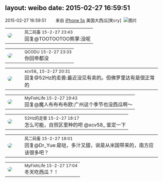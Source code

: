 layout: weibo
date: 2015-02-27 16:59:51
---
<meta name="referrer" content="no-referrer" />

2015-02-27 16:59:51  &nbsp;&nbsp;&nbsp;&nbsp;&nbsp;&nbsp; 来自 <a href="sinaweibo://customweibosource" rel="nofollow">iPhone 5s</a>
美国大西瓜[笑cry] ​​​
![图片](https://ww3.sinaimg.cn/large/6d2a6003jw1epo0uhqrosj20hs0f1acg.jpg)

<table style="width: 100%;">
  <tr>
    <td style="width: 40px;"><img style="border-radius:50%" src="https://tva3.sinaimg.cn/crop.0.0.639.639.50/6d2a6003jw8f3idy69w2gj20hs0hrt9g.jpg?KID=imgbed,tva&Expires=1624465201&ssig=b2T5CtDJbT"></td>
    <td colspan="2"><small>风二码畜 15-2-27 23:43</small><br/>回复@TOOTOOTOO熊掌:没呢</td>
  </tr>
</table>

<table style="width: 100%;">
  <tr>
    <td style="width: 40px;"><img style="border-radius:50%" src="https://tvax1.sinaimg.cn/crop.0.0.512.512.50/6b69631dly8g0l3egwcbcj20e80e8dfu.jpg?KID=imgbed,tva&Expires=1624465201&ssig=1zpyOlGXlx"></td>
    <td colspan="2"><small>QCODU 15-2-27 23:33</small><br/>你回帝都没</td>
  </tr>
</table>

<table style="width: 100%;">
  <tr>
    <td style="width: 40px;"><img style="border-radius:50%" src="https://tva3.sinaimg.cn/crop.0.0.1242.1242.50/801f7e9ajw8f3peekcgoqj20yi0yidg9.jpg?KID=imgbed,tva&Expires=1624465201&ssig=BGHBtL4JOO"></td>
    <td colspan="2"><small>xcv58_ 15-2-27 20:31</small><br/>回复@52Hz的走兽:最近没见有卖的。但佛罗里达有是很正常的</td>
  </tr>
</table>

<table style="width: 100%;">
  <tr>
    <td style="width: 40px;"><img style="border-radius:50%" src="https://tvax3.sinaimg.cn/crop.0.0.1044.1044.50/6a0e3c6bly8grgvrbg3ejj20t00t0abr.jpg?KID=imgbed,tva&Expires=1624465201&ssig=PKMPRWAIDO"></td>
    <td colspan="2"><small>MyFishLife 15-2-27 19:43</small><br/>回复@魔人布布布布欧:广州这个季节也没西瓜啊～</td>
  </tr>
</table>

<table style="width: 100%;">
  <tr>
    <td style="width: 40px;"><img style="border-radius:50%" src="https://tva4.sinaimg.cn/crop.0.0.180.180.50/8beaf773jw1e8qgp5bmzyj2050050aa8.jpg?KID=imgbed,tva&Expires=1624465201&ssig=RbicIVKhho"></td>
    <td colspan="2"><small>52Hz的走兽 15-2-27 18:17</small><br/>怎么可能，自贸区里种的吧 @xcv58_ 鉴定一下</td>
  </tr>
</table>

<table style="width: 100%;">
  <tr>
    <td style="width: 40px;"><img style="border-radius:50%" src="https://tva3.sinaimg.cn/crop.0.0.639.639.50/6d2a6003jw8f3idy69w2gj20hs0hrt9g.jpg?KID=imgbed,tva&Expires=1624465201&ssig=b2T5CtDJbT"></td>
    <td colspan="2"><small>风二码畜 15-2-27 18:01</small><br/>回复@Dr_Yue:是哒，多汁又甜，说是从米国带来的，南方应该很多吧？</td>
  </tr>
</table>

<table style="width: 100%;">
  <tr>
    <td style="width: 40px;"><img style="border-radius:50%" src="https://tvax3.sinaimg.cn/crop.0.0.1044.1044.50/6a0e3c6bly8grgvrbg3ejj20t00t0abr.jpg?KID=imgbed,tva&Expires=1624465201&ssig=PKMPRWAIDO"></td>
    <td colspan="2"><small>MyFishLife 15-2-27 17:04</small><br/>冬天吃西瓜？！</td>
  </tr>
</table>
